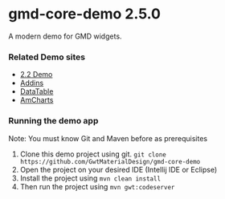 # gmd-core-demo 2.5.0
A modern demo for GMD widgets.

### Related Demo sites
- [2.2 Demo](https://gwtmaterialdesign.github.io/gwt-material-demo/#countUp) 
- [Addins](https://gwtmaterialdesign.github.io/gmd-addins-demo/)
- [DataTable](https://gwtmaterialdesign.github.io/gmd-table-demo/)
- [AmCharts](https://gwtmaterialdesign.github.io/gmd-amcharts4-demo/)

### Running the demo app
Note: You must know Git and Maven before as prerequisites
1. Clone this demo project using git. `git clone https://github.com/GwtMaterialDesign/gmd-core-demo`
2. Open the project on your desired IDE (Intellij IDE or Eclipse)
3. Install the project using `mvn clean install`
4. Then run the project using `mvn gwt:codeserver`
